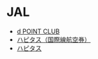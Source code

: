 # JAL

- [d POINT CLUB](https://dpoint.jp/ctrw/web/accumulate/cooperate/detail/jal_affili_acc_detail.html)
- [ハピタス（国際線航空券）](http://hapitas.jp/item/detail/itemid/64030/apn/search)
- [ハピタス](http://hapitas.jp/item/detail/itemid/61841/apn/search)
